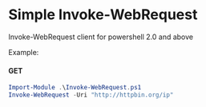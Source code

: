 # Simple Invoke-WebRequest

Invoke-WebRequest client for powershell 2.0 and above

Example:

#### GET
```powershell
Import-Module .\Invoke-WebRequest.ps1
Invoke-WebRequest -Uri "http://httpbin.org/ip"
```
